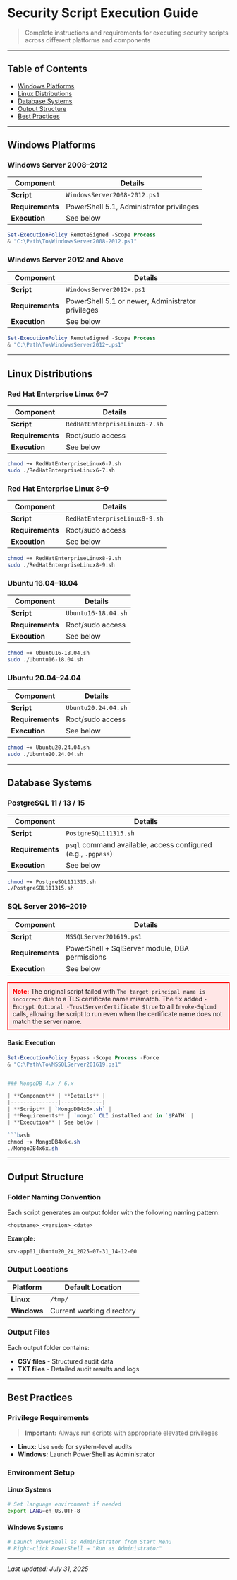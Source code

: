 # Security Script Execution Guide

> Complete instructions and requirements for executing security scripts across different platforms and components

---

## Table of Contents

- [Windows Platforms](#windows-platforms)
- [Linux Distributions](#linux-distributions) 
- [Database Systems](#database-systems)
- [Output Structure](#output-structure)
- [Best Practices](#best-practices)

---

## Windows Platforms

### Windows Server 2008–2012

| **Component** | **Details** |
|---------------|-------------|
| **Script** | `WindowsServer2008-2012.ps1` |
| **Requirements** | PowerShell 5.1, Administrator privileges |
| **Execution** | See below |

```powershell
Set-ExecutionPolicy RemoteSigned -Scope Process
& "C:\Path\To\WindowsServer2008-2012.ps1"
```

### Windows Server 2012 and Above

| **Component** | **Details** |
|---------------|-------------|
| **Script** | `WindowsServer2012+.ps1` |
| **Requirements** | PowerShell 5.1 or newer, Administrator privileges |
| **Execution** | See below |

```powershell
Set-ExecutionPolicy RemoteSigned -Scope Process
& "C:\Path\To\WindowsServer2012+.ps1"
```

---

## Linux Distributions

### Red Hat Enterprise Linux 6–7

| **Component** | **Details** |
|---------------|-------------|
| **Script** | `RedHatEnterpriseLinux6-7.sh` |
| **Requirements** | Root/sudo access |
| **Execution** | See below |

```bash
chmod +x RedHatEnterpriseLinux6-7.sh
sudo ./RedHatEnterpriseLinux6-7.sh
```

### Red Hat Enterprise Linux 8–9

| **Component** | **Details** |
|---------------|-------------|
| **Script** | `RedHatEnterpriseLinux8-9.sh` |
| **Requirements** | Root/sudo access |
| **Execution** | See below |

```bash
chmod +x RedHatEnterpriseLinux8-9.sh
sudo ./RedHatEnterpriseLinux8-9.sh
```

### Ubuntu 16.04–18.04

| **Component** | **Details** |
|---------------|-------------|
| **Script** | `Ubuntu16-18.04.sh` |
| **Requirements** | Root/sudo access |
| **Execution** | See below |

```bash
chmod +x Ubuntu16-18.04.sh
sudo ./Ubuntu16-18.04.sh
```

### Ubuntu 20.04–24.04

| **Component** | **Details** |
|---------------|-------------|
| **Script** | `Ubuntu20.24.04.sh` |
| **Requirements** | Root/sudo access |
| **Execution** | See below |

```bash
chmod +x Ubuntu20.24.04.sh
sudo ./Ubuntu20.24.04.sh
```

---

## Database Systems

### PostgreSQL 11 / 13 / 15

| **Component** | **Details** |
|---------------|-------------|
| **Script** | `PostgreSQL111315.sh` |
| **Requirements** | `psql` command available, access configured (e.g., `.pgpass`) |
| **Execution** | See below |

```bash
chmod +x PostgreSQL111315.sh
./PostgreSQL111315.sh
```

### SQL Server 2016–2019

| **Component** | **Details** |
|---------------|-------------|
| **Script** | `MSSQLServer201619.ps1` |
| **Requirements** | PowerShell + SqlServer module, DBA permissions |
| **Execution** | See below |

<div style="border: 2px solid red; padding: 10px; background-color: #ffe6e6;"> <strong style="color:red;">Note:</strong> The original script failed with <code>The target principal name is incorrect</code> due to a TLS certificate name mismatch. The fix added <code>-Encrypt Optional -TrustServerCertificate $true</code> to all <code>Invoke-Sqlcmd</code> calls, allowing the script to run even when the certificate name does not match the server name. </div>

#### Basic Execution
```powershell
Set-ExecutionPolicy Bypass -Scope Process -Force
& "C:\Path\To\MSSQLServer201619.ps1" 


### MongoDB 4.x / 6.x

| **Component** | **Details** |
|---------------|-------------|
| **Script** | `MongoDB4x6x.sh` |
| **Requirements** | `mongo` CLI installed and in `$PATH` |
| **Execution** | See below |

```bash
chmod +x MongoDB4x6x.sh
./MongoDB4x6x.sh
```

---

## Output Structure

### Folder Naming Convention

Each script generates an output folder with the following naming pattern:

```
<hostname>_<version>_<date>
```

**Example:**
```
srv-app01_Ubuntu20_24_2025-07-31_14-12-00
```

### Output Locations

| **Platform** | **Default Location** |
|--------------|---------------------|
| **Linux** | `/tmp/` |
| **Windows** | Current working directory |

### Output Files

Each output folder contains:
- **CSV files** - Structured audit data
- **TXT files** - Detailed audit results and logs

---

## Best Practices

### Privilege Requirements

> **Important:** Always run scripts with appropriate elevated privileges

- **Linux:** Use `sudo` for system-level audits
- **Windows:** Launch PowerShell as Administrator

### Environment Setup

#### Linux Systems
```bash
# Set language environment if needed
export LANG=en_US.UTF-8
```

#### Windows Systems
```powershell
# Launch PowerShell as Administrator from Start Menu
# Right-click PowerShell → "Run as Administrator"
```

---

*Last updated: July 31, 2025*
